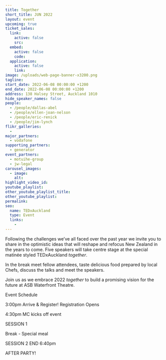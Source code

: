 ```yaml
---
title: Together
short_title: JUN 2022
layout: event
upcoming: true
ticket_sales:
  link:
    active: false
    src:
  embed:
    active: false
    code:
  application:
    active: false
    link:
image: /uploads/web-page-banner-x3200.png
tagline:
start_date: 2022-06-08 00:00:00 +1200
end_date: 2022-06-08 00:00:00 +1200
address: 138 Halsey Street, Auckland 1010
hide_speaker_names: false
people:
  - /people/dallas-abel
  - /people/ellen-joan-nelson
  - /people/eric-renick
  - /people/jim-lynch
flikr_galleries:
  -
major_partners:
  - vodafone
supporting_partners:
  - generator
event_partners:
  - motuihe-group
  - jw-legal
carousel_images:
  - image:
    alt:
highlight_video_id:
youtube_playlist:
other_youtube_playlist_title:
other_youtube_playlist:
permalink:
seo:
  name: TEDxAuckland
  type: Event
  links:
    -
---
```


Following the challenges we’ve all faced over the past year we invite you to share in the optimistic ideas that will reshape and refocus New Zealand in the years to come. Five speakers will take centre stage at the special matinée styled TEDxAuckland *together*.

In the break meet fellow attendees, taste delicious food prepared by local Chefs, discuss the talks and meet the speakers.

Join us as we embrace 2022 *together* to build a promising vision for the future at ASB Waterfront Theatre.

Event Schedule

3:00pm Arrive & Register\! Registration Opens

4:30pm MC kicks off event

SESSION 1&nbsp;

Break - Special meal

SESSION 2 END 6:40pm

AFTER PARTY\!
